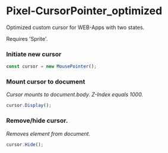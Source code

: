 # Pixel-CursorPointer_optimized
Optimized custom cursor for WEB-Apps with two states.

Requires 'Sprite'.


### Initiate new cursor
```ts
const cursor = new MousePointer();
```

### Mount cursor to document
*Cursor mounts to document.body. Z-Index equals 1000.*
```ts
cursor.Display();
```

### Remove/hide cursor.
*Removes element from document.*
```ts
cursor.Hide();
```
